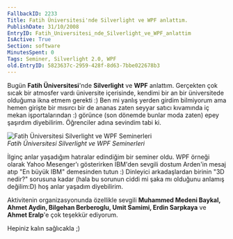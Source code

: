 ```yaml
---
FallbackID: 2233
Title: Fatih Üniversitesi'nde Silverlight ve WPF anlattım.
PublishDate: 31/10/2008
EntryID: Fatih_Universitesi_nde_Silverlight_ve_WPF_anlattim
IsActive: True
Section: software
MinutesSpent: 0
Tags: Seminer, Silverlight 2.0, WPF
old.EntryID: 5823637c-2959-428f-8d63-7bbe022678b3
---
```

Bugün **Fatih Üniversitesi**'nde **Silverlight** ve **WPF** anlattım.
Gerçekten çok sıcak bir atmosfer vardı üniversite içerisinde, kendimi
bir an bir üniversitede olduğuma ikna etmem gerekti :) Ben mi yanlış
yerden girdim bilmiyorum ama hemen girişte bir mısırcı bir de ananas
zaten seyyar satıcı kıvamında iç mekan işportalarından :) görünce (son
dönemde bunlar moda zaten) epey şaşırdım diyebilirim. Öğrenciler adına
sevindim tabi ki.

![Fatih Üniversitesi Silverlight ve WPF
Seminerleri](http://cdn.daron.yondem.com/assets/2233/31102008_1.jpg)\
*Fatih Üniversitesi Silverlight ve WPF Seminerleri*

İlginç anlar yaşadığım hatıralar edindiğim bir seminer oldu. WPF örneği
olarak Yahoo Mesenger'ı gösterirken IBM'den sevgili dostum Arden'in
mesaj atıp "En büyük IBM" demesinden tutun :) Dinleyici arkadaşlardan
birinin "3D nedir?" sorusuna kadar (hala bu sorunun ciddi mi şaka mı
olduğunu anlamış değilim:D) hoş anlar yaşadım diyebilirim.

Aktivitenin organizasyonunda özellikle sevgili **Muhammed Medeni Baykal,
Ahmet Aydin, Bilgehan Berberoglu, Umit Samimi, Erdin Sarpkaya** ve
**Ahmet Eralp**'e çok teşekkür ediyorum.

Hepiniz kalın sağlıcakla ;)


